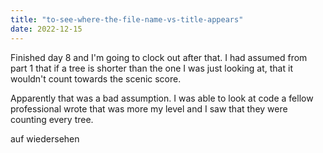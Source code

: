 ```yaml
---
title: "to-see-where-the-file-name-vs-title-appears"
date: 2022-12-15
---
```


Finished day 8 and I'm going to clock out after that.
I had assumed from part 1 that if a tree is shorter than the one I was just looking at, that it wouldn't count towards the scenic score.

Apparently that was a bad assumption. I was able to look at code a fellow professional wrote that was more my level and I saw that they were counting every tree.

auf wiedersehen